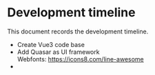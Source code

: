 # Development timeline  
This document records the development timeline.

- Create Vue3 code base  
- Add Quasar as UI framework  
    Webfonts: https://icons8.com/line-awesome  
- 